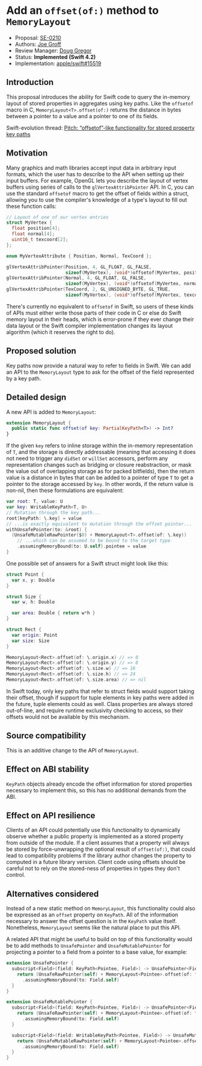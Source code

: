 # Add an `offset(of:)` method to `MemoryLayout`

* Proposal: [SE-0210](0210-key-path-offset.md)
* Authors: [Joe Groff](https://github.com/jckarter)
* Review Manager: [Doug Gregor](https://github.com/DougGregor)
* Status: **Implemented (Swift 4.2)**
* Implementation: [apple/swift#15519](https://github.com/apple/swift/pull/15519)

## Introduction

This proposal introduces the ability for Swift code to query the in-memory
layout of stored properties in aggregates using key paths. Like the
`offsetof` macro in C, `MemoryLayout<T>.offset(of:)` returns the distance in
bytes between a pointer to a value and a pointer to one of its fields.

Swift-evolution thread: [Pitch: “offsetof”-like functionality for stored property key paths](https://forums.swift.org/t/pitch-offsetof-like-functionality-for-stored-property-key-paths/11309/13)

## Motivation

Many graphics and math libraries accept input data in arbitrary input formats,
which the user has to describe to the API when setting up their input buffers.
For example, OpenGL lets you describe the layout of vertex buffers using
series of calls to the `glVertexAttribPointer` API. In C, you can use the
standard `offsetof` macro to get the offset of fields within a struct, allowing
you to use the compiler's knowledge of a type's layout to fill out these
function calls:

```c
// Layout of one of our vertex entries
struct MyVertex {
  float position[4];
  float normal[4];
  uint16_t texcoord[2];
};

enum MyVertexAttribute { Position, Normal, TexCoord };

glVertexAttribPointer(Position, 4, GL_FLOAT, GL_FALSE,
                      sizeof(MyVertex), (void*)offsetof(MyVertex, position));
glVertexAttribPointer(Normal, 4, GL_FLOAT, GL_FALSE,
                      sizeof(MyVertex), (void*)offsetof(MyVertex, normal));
glVertexAttribPointer(TexCoord, 2, GL_UNSIGNED_BYTE, GL_TRUE,
                      sizeof(MyVertex), (void*)offsetof(MyVertex, texcoord));
```

There's currently no equivalent to `offsetof` in Swift, so users of these kinds
of APIs must either write those parts of their code in C or else do Swift
memory layout in their heads, which is error-prone if they ever change their
data layout or the Swift compiler implementation changes its layout algorithm
(which it reserves the right to do).

## Proposed solution

Key paths now provide a natural way to refer to fields in Swift. We can add
an API to the `MemoryLayout` type to ask for the offset of the field
represented by a key path.

## Detailed design

A new API is added to `MemoryLayout`:

```swift
extension MemoryLayout {
  public static func offset(of key: PartialKeyPath<T>) -> Int?
}
```

If the given `key` refers to inline storage within the
in-memory representation of `T`, and the storage is directly
addressable (meaning that accessing it does not need to trigger any
`didSet` or `willSet` accessors, perform any representation changes
such as bridging or closure reabstraction, or mask the value out of
overlapping storage as for packed bitfields), then the return value
is a distance in bytes that can be added to a pointer of type `T` to
get a pointer to the storage accessed by `key`. In other words, if the return
value is non-nil, then these formulations are equivalent:

```swift
var root: T, value: U
var key: WritableKeyPath<T, U>
// Mutation through the key path...
root[keyPath: \.key] = value
// ...is exactly equivalent to mutation through the offset pointer...
withUnsafePointer(to: &root) {
  (UnsafeMutableRawPointer($0) + MemoryLayout<T>.offset(of: \.key))
    // ...which can be assumed to be bound to the target type
    .assumingMemoryBound(to: U.self).pointee = value
}
```

One possible set of answers for a Swift struct might look like this:

```swift
struct Point {
  var x, y: Double
}

struct Size {
  var w, h: Double

  var area: Double { return w*h }
}

struct Rect {
  var origin: Point
  var size: Size
}

MemoryLayout<Rect>.offset(of: \.origin.x) // => 0
MemoryLayout<Rect>.offset(of: \.origin.y) // => 8
MemoryLayout<Rect>.offset(of: \.size.w) // => 16
MemoryLayout<Rect>.offset(of: \.size.h) // => 24
MemoryLayout<Rect>.offset(of: \.size.area) // => nil
```

In Swift today, only key paths that refer to
struct fields would support taking their offset, though if support for tuple
elements in key paths were added in the future, tuple elements could
as well. Class properties are always stored out-of-line, and require runtime
exclusivity checking to access, so their offsets would not be available by this
mechanism.

## Source compatibility

This is an additive change to the API of `MemoryLayout`.

## Effect on ABI stability

`KeyPath` objects already encode the offset information for stored properties
necessary to implement this, so this has no additional demands from the ABI.

## Effect on API resilience

Clients of an API could potentially use this functionality to dynamically
observe whether a public property is implemented as a stored property from
outside of the module. If a client assumes that a property will always be
stored by force-unwrapping the optional result of `offset(of:)`, that could
lead to compatibility problems if the library author changes the property to
computed in a future library version. Client code using offsets should be
careful not to rely on the stored-ness of properties in types they don't
control.

## Alternatives considered

Instead of a new static method on `MemoryLayout`, this functionality could also
be expressed as an `offset` property on `KeyPath`. All of the information
necessary to answer the offset question is in the `KeyPath` value itself.
Nonetheless, `MemoryLayout` seems like the natural place to put this API.

A related API that might be useful to build on top of this functionality would
be to add methods to `UnsafePointer` and `UnsafeMutablePointer` for projecting
a pointer to a field from a pointer to a base value, for example:

```swift
extension UnsafePointer {
  subscript<Field>(field: KeyPath<Pointee, Field>) -> UnsafePointer<Field> {
    return (UnsafeRawPointer(self) + MemoryLayout<Pointee>.offset(of: field))
      .assumingMemoryBound(to: Field.self)
  }
}

extension UnsafeMutablePointer {
  subscript<Field>(field: KeyPath<Pointee, Field>) -> UnsafePointer<Field> {
    return (UnsafeRawPointer(self) + MemoryLayout<Pointee>.offset(of: field))
      .assumingMemoryBound(to: Field.self)
  }

  subscript<Field>(field: WritableKeyPath<Pointee, Field>) -> UnsafeMutablePointer<Field> {
    return (UnsafeMutableRawPointer(self) + MemoryLayout<Pointee>.offset(of: field))
      .assumingMemoryBound(to: Field.self)
  }
}
```
